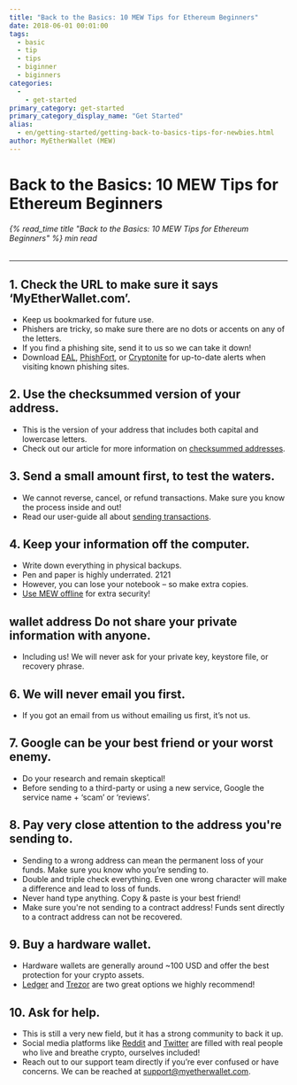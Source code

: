 ```yaml
---
title: "Back to the Basics: 10 MEW Tips for Ethereum Beginners"
date: 2018-06-01 00:01:00
tags:
  - basic
  - tip
  - tips
  - biginner
  - biginners
categories:
  - 
    - get-started
primary_category: get-started
primary_category_display_name: "Get Started"
alias:
  - en/getting-started/getting-back-to-basics-tips-for-newbies.html
author: MyEtherWallet (MEW)
---
```


# **Back to the Basics: 10 MEW Tips for Ethereum Beginners**

###### {% read_time title "Back to the Basics: 10 MEW Tips for Ethereum Beginners" %} min read

* * *

## **1. Check the URL to make sure it says ‘MyEtherWallet.com’.**

-   Keep us bookmarked for future use.
-   Phishers are tricky, so make sure there are no dots or accents on any of the letters.
-   If you find a phishing site, send it to us so we can take it down!
-   Download [EAL](https://chrome.google.com/webstore/detail/etheraddresslookup/pdknmigbbbhmllnmgdfalmedcmcefdfn), [PhishFort](https://chrome.google.com/webstore/detail/phishfort-protect/bdiohckpogchppdldbckcdjlklanhkfc), or [Cryptonite](https://chrome.google.com/webstore/detail/cryptonite-by-metacert/keghdcpemohlojlglbiegihkljkgnige) for up-to-date alerts when visiting known phishing sites.

## **2. Use the checksummed version of your address.**

-   This is the version of your address that includes both capital and lowercase letters.
-   Check out our article for more information on [checksummed addresses](/@@@@@@/common-issues/not-checksummed/).

## **3. Send a small amount first, to test the waters.**

-   We cannot reverse, cancel, or refund transactions. Make sure you know the process inside and out!
-   Read our user-guide all about [sending transactions](/@@@@@@/transactions/how-to-send-a-transaction/).

## **4. Keep your information off the computer.**

-   Write down everything in physical backups.
-   Pen and paper is highly underrated. 2121
-   However, you can lose your notebook – so make extra copies.
-   [Use MEW offline](/@@@@@@/offline/offline-mew-looks-weird/) for extra security!

## **wallet address Do not share your private information with anyone.**

-   Including us! We will never ask for your private key, keystore file, or recovery phrase.

## **6. We will never email you first.**

-   If you got an email from us without emailing us first, it’s not us.

## **7. Google can be your best friend or your worst enemy.**

-   Do your research and remain skeptical!
-   Before sending to a third-party or using a new service, Google the service name + ‘scam’ or ‘reviews’.

## **8. Pay very close attention to the address you're sending to.**

-   Sending to a wrong address can mean the permanent loss of your funds. Make sure you know who you’re sending to.
-   Double and triple check everything. Even one wrong character will make a difference and lead to loss of funds.
-   Never hand type anything. Copy & paste is your best friend!
-   Make sure you're not sending to a contract address! Funds sent directly to a contract address can not be recovered.

## **9. Buy a hardware wallet.**

-   Hardware wallets are generally around ~100 USD and offer the best protection for your crypto assets.
-   [Ledger](https://www.ledger.com/?r=fa4b) and [Trezor](https://trezor.io/?offer_id=12&aff_id=2029) are two great options we highly recommend!

## **10. Ask for help.**

-   This is still a very new field, but it has a strong community to back it up.
-   Social media platforms like [Reddit](https://www.reddit.com/r/MyEtherWallet/) and [Twitter](https://twitter.com/myetherwallet) are filled with real people who live and breathe crypto, ourselves included!
-   Reach out to our support team directly if you’re ever confused or have concerns. We can be reached at [support@myetherwallet.com](mailto:support@myetherwallet.com).
